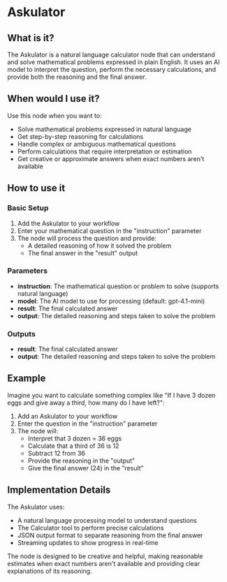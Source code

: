 # Askulator

## What is it?

The Askulator is a natural language calculator node that can understand and solve mathematical problems expressed in plain English. It uses an AI model to interpret the question, perform the necessary calculations, and provide both the reasoning and the final answer.

## When would I use it?

Use this node when you want to:

- Solve mathematical problems expressed in natural language
- Get step-by-step reasoning for calculations
- Handle complex or ambiguous mathematical questions
- Perform calculations that require interpretation or estimation
- Get creative or approximate answers when exact numbers aren't available

## How to use it

### Basic Setup

1. Add the Askulator to your workflow
2. Enter your mathematical question in the "instruction" parameter
3. The node will process the question and provide:
   - A detailed reasoning of how it solved the problem
   - The final answer in the "result" output

### Parameters

- **instruction**: The mathematical question or problem to solve (supports natural language)
- **model**: The AI model to use for processing (default: gpt-4.1-mini)
- **result**: The final calculated answer
- **output**: The detailed reasoning and steps taken to solve the problem

### Outputs

- **result**: The final calculated answer
- **output**: The detailed reasoning and steps taken to solve the problem

## Example

Imagine you want to calculate something complex like "If I have 3 dozen eggs and give away a third, how many do I have left?":

1. Add an Askulator to your workflow
2. Enter the question in the "instruction" parameter
3. The node will:
   - Interpret that 3 dozen = 36 eggs
   - Calculate that a third of 36 is 12
   - Subtract 12 from 36
   - Provide the reasoning in the "output"
   - Give the final answer (24) in the "result"

## Implementation Details

The Askulator uses:
- A natural language processing model to understand questions
- The Calculator tool to perform precise calculations
- JSON output format to separate reasoning from the final answer
- Streaming updates to show progress in real-time

The node is designed to be creative and helpful, making reasonable estimates when exact numbers aren't available and providing clear explanations of its reasoning. 